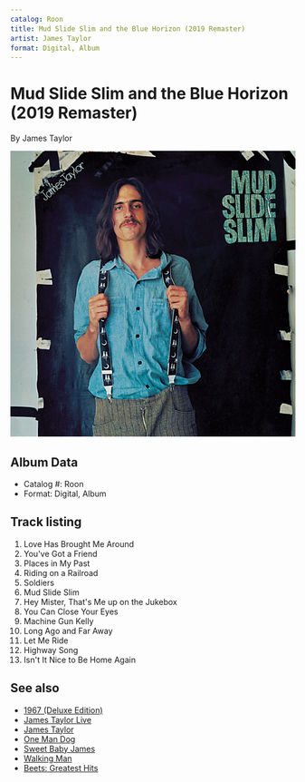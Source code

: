 ```yaml
---
catalog: Roon
title: Mud Slide Slim and the Blue Horizon (2019 Remaster)
artist: James Taylor
format: Digital, Album
---
```


# Mud Slide Slim and the Blue Horizon (2019 Remaster)

By James Taylor

![](../../assets/albumcovers/James_Taylor-Mud_Slide_Slim_and_the_Blue_Horizon_2019_Remaster.png)

## Album Data

- Catalog #: Roon
- Format: Digital, Album


## Track listing


1. Love Has Brought Me Around
2. You've Got a Friend
3. Places in My Past
4. Riding on a Railroad
5. Soldiers
6. Mud Slide Slim
7. Hey Mister, That's Me up on the Jukebox
8. You Can Close Your Eyes
9. Machine Gun Kelly
10. Long Ago and Far Away
11. Let Me Ride
12. Highway Song
13. Isn't It Nice to Be Home Again


## See also

- [1967 (Deluxe Edition)](1967_Deluxe_Edition.md)
- [James Taylor Live](James_Taylor_Live.md)
- [James Taylor](James_Taylor.md)
- [One Man Dog](One_Man_Dog.md)
- [Sweet Baby James](Sweet_Baby_James.md)
- [Walking Man](Walking_Man.md)
- [Beets: Greatest Hits](../../Beets/James_Taylor/Greatest_Hits.md)
